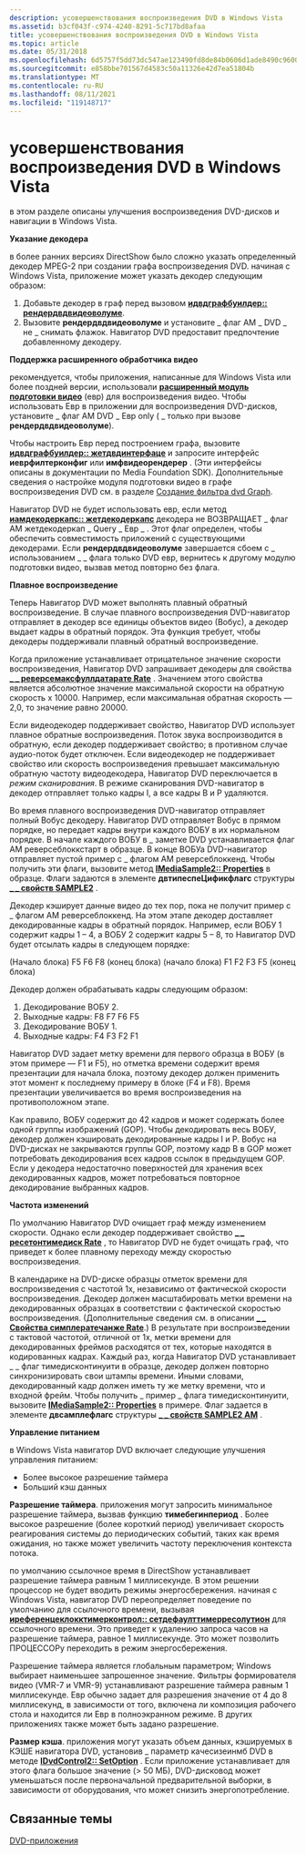 ```yaml
---
description: усовершенствования воспроизведения DVD в Windows Vista
ms.assetid: b3cf043f-c974-4240-8291-5c717bd8afaa
title: усовершенствования воспроизведения DVD в Windows Vista
ms.topic: article
ms.date: 05/31/2018
ms.openlocfilehash: 6d5757f5dd73dc547ae123490fd8de84b0606d1ade8490c9600486df0b846541
ms.sourcegitcommit: e858bbe701567d4583c50a11326e42d7ea51804b
ms.translationtype: MT
ms.contentlocale: ru-RU
ms.lasthandoff: 08/11/2021
ms.locfileid: "119148717"
---
```

# <a name="dvd-playback-enhancements-in-windows-vista"></a>усовершенствования воспроизведения DVD в Windows Vista

в этом разделе описаны улучшения воспроизведения DVD-дисков и навигации в Windows Vista.

**Указание декодера**

в более ранних версиях DirectShow было сложно указать определенный декодер MPEG-2 при создании графа воспроизведения DVD. начиная с Windows Vista, приложение может указать декодер следующим образом:

1.  Добавьте декодер в граф перед вызовом [**идвдграфбуилдер:: рендердвдвидеоволуме**](/windows/desktop/api/Strmif/nf-strmif-idvdgraphbuilder-renderdvdvideovolume).
2.  Вызовите **рендердвдвидеоволуме** и установите \_ флаг AM \_ DVD \_ не \_ снимать флажок. Навигатор DVD предоставит предпочтение добавленному декодеру.

**Поддержка расширенного обработчика видео**

рекомендуется, чтобы приложения, написанные для Windows Vista или более поздней версии, использовали [**расширенный модуль подготовки видео**](enhanced-video-renderer-filter.md) (евр) для воспроизведения видео. Чтобы использовать Евр в приложении для воспроизведения DVD-дисков, установите \_ флаг AM DVD \_ Евр only ( \_ только при вызове **рендердвдвидеоволуме**).

Чтобы настроить Евр перед построением графа, вызовите [**идвдграфбуилдер:: жетдвдинтерфаце**](/windows/desktop/api/Strmif/nf-strmif-idvdgraphbuilder-getdvdinterface) и запросите интерфейс **иеврфилтерконфиг** или **имфвидеорендерер** . (Эти интерфейсы описаны в документации по Media Foundation SDK). Дополнительные сведения о настройке модуля подготовки видео в графе воспроизведения DVD см. в разделе [Создание фильтра dvd Graph](building-the-dvd-filter-graph.md).

Навигатор DVD не будет использовать евр, если метод [**иамдекодеркапс:: жетдекодеркапс**](/windows/desktop/api/Strmif/nf-strmif-iamdecodercaps-getdecodercaps) декодера не ВОЗВРАЩАЕТ \_ флаг AM жетдекодеркап \_ Query \_ Евр \_ . Этот флаг определен, чтобы обеспечить совместимость приложений с существующими декодерами. Если **рендердвдвидеоволуме** завершается сбоем с \_ использованием \_ \_ флага только DVD евр, вернитесь к другому модулю подготовки видео, вызвав метод повторно без флага.

**Плавное воспроизведение**

Теперь Навигатор DVD может выполнять плавный обратный воспроизведение. В случае плавного воспроизведения DVD-навигатор отправляет в декодер все единицы объектов видео (Вобус), а декодер выдает кадры в обратный порядок. Эта функция требует, чтобы декодеры поддерживали плавный обратный воспроизведение.

Когда приложение устанавливает отрицательное значение скорости воспроизведения, Навигатор DVD запрашивает декодеры для свойства [**\_ \_ реверсемаксфуллдатарате Rate**](am-rate-reversemaxfulldatarate-property.md) . Значением этого свойства является абсолютное значение максимальной скорости на обратную скорость x 10000. Например, если максимальная обратная скорость — 2,0, то значение равно 20000.

Если видеодекодер поддерживает свойство, Навигатор DVD использует плавное обратные воспроизведения. Поток звука воспроизводится в обратную, если декодер поддерживает свойство; в противном случае аудио-поток будет отключен. Если видеодекодер не поддерживает свойство или скорость воспроизведения превышает максимальную обратную частоту видеодекодера, Навигатор DVD переключается в *режим сканирования*. В режиме сканирования DVD-навигатор в декодер отправляет только кадры I, а все кадры B и P удаляются.

Во время плавного воспроизведения DVD-навигатор отправляет полный Вобус декодеру. Навигатор DVD отправляет Вобус в прямом порядке, но передает кадры внутри каждого ВОБУ в их нормальном порядке. В начале каждого ВОБУ в \_ заметке DVD устанавливается флаг AM реверсеблоккстарт в образце. В конце ВОБУа DVD-навигатор отправляет пустой пример с \_ флагом AM реверсеблоккенд. Чтобы получить эти флаги, вызовите метод [**IMediaSample2:: Properties**](/windows/desktop/api/Strmif/nf-strmif-imediasample2-getproperties) в образце. Флаги задаются в элементе **двтипеспеЦификфлагс** структуры [**\_ \_ свойств SAMPLE2**](/windows/win32/api/strmif/ns-strmif-am_sample2_properties) .

Декодер кэширует данные видео до тех пор, пока не получит пример с \_ флагом AM реверсеблоккенд. На этом этапе декодер доставляет декодированные кадры в обратный порядок. Например, если ВОБУ 1 содержит кадры 1 – 4, а ВОБУ 2 содержит кадры 5 – 8, то Навигатор DVD будет отсылать кадры в следующем порядке:

(Начало блока) F5 F6 F8 (конец блока) (начало блока) F1 F2 F3 F5 (конец блока)

Декодер должен обрабатывать кадры следующим образом:

1.  Декодирование ВОБУ 2.
2.  Выходные кадры: F8 F7 F6 F5
3.  Декодирование ВОБУ 1.
4.  Выходные кадры: F4 F3 F2 F1

Навигатор DVD задает метку времени для первого образца в ВОБУ (в этом примере — F1 и F5), но отметка времени содержит время презентации для начала блока, поэтому декодер должен применить этот момент к последнему примеру в блоке (F4 и F8). Время презентации увеличивается во время воспроизведения на противоположном этапе.

Как правило, ВОБУ содержит до 42 кадров и может содержать более одной группы изображений (GOP). Чтобы декодировать весь ВОБУ, декодер должен кэшировать декодированные кадры I и P. Вобус на DVD-дисках не закрываются группы GOP, поэтому кадр B в GOP может потребовать декодирования всех кадров ссылок в предыдущем GOP. Если у декодера недостаточно поверхностей для хранения всех декодированных кадров, может потребоваться повторное декодирование выбранных кадров.

**Частота изменений**

По умолчанию Навигатор DVD очищает граф между изменением скорости. Однако если декодер поддерживает свойство [**\_ \_ ресетонтимедиск Rate**](am-rate-resetontimedisc-property.md) , то Навигатор DVD не будет очищать граф, что приведет к более плавному переходу между скоростью воспроизведения.

В календарике на DVD-диске образцы отметок времени для воспроизведения с частотой 1x, независимо от фактической скорости воспроизведения. Декодер должен масштабировать метки времени на декодированных образцах в соответствии с фактической скоростью воспроизведения. (Дополнительные сведения см. в описании [**\_ \_ Свойства симплератечанже Rate**](am-rate-simpleratechange-property.md).) В результате при воспроизведении с тактовой частотой, отличной от 1x, метки времени для декодированных фреймов расходятся от тех, которые находятся в кодированных кадрах. Каждый раз, когда Навигатор DVD устанавливает \_ \_ флаг тимедисконтинуити в образце, декодер должен повторно синхронизировать свои штампы времени. Иными словами, декодированный кадр должен иметь ту же метку времени, что и входной фрейм. Чтобы получить \_ пример \_ флага тимедисконтинуити, вызовите [**IMediaSample2:: Properties**](/windows/desktop/api/Strmif/nf-strmif-imediasample2-getproperties) в примере. Флаг задается в элементе **двсамплефлагс** структуры [**\_ \_ свойств SAMPLE2 AM**](/windows/win32/api/strmif/ns-strmif-am_sample2_properties) .

**Управление питанием**

в Windows Vista навигатор DVD включает следующие улучшения управления питанием:

-   Более высокое разрешение таймера
-   Больший кэш данных

**Разрешение таймера**. приложения могут запросить минимальное разрешение таймера, вызвав функцию **тимебегинпериод** . Более высокое разрешение (более короткий период) увеличивает скорость реагирования системы до периодических событий, таких как время ожидания, но также может увеличить частоту переключения контекста потока.

по умолчанию ссылочное время в DirectShow устанавливает разрешение таймера равным 1 миллисекунде. В этом решении процессор не будет вводить режимы энергосбережения. начиная с Windows Vista, навигатор DVD переопределяет поведение по умолчанию для ссылочного времени, вызывая [**иреференцеклокктимерконтрол:: сетдефаулттимерресолутион**](/windows/desktop/api/Strmif/nf-strmif-ireferenceclocktimercontrol-setdefaulttimerresolution) для ссылочного времени. Это приведет к удалению запроса часов на разрешение таймера, равное 1 миллисекунде. Это может позволить ПРОЦЕССОРу переходить в режим энергосбережения.

Разрешение таймера является глобальным параметром; Windows выбирает наименьшее запрошенное значение. Фильтры формирователя видео (VMR-7 и VMR-9) устанавливают разрешение таймера равным 1 миллисекунде. Евр обычно задает для разрешения значение от 4 до 8 миллисекунд, в зависимости от того, включена ли композиция рабочего стола и находится ли Евр в полноэкранном режиме. В других приложениях также может быть задано разрешение.

**Размер кэша**. приложения могут указать объем данных, кэшируемых в КЭШЕ навигатора DVD, установив \_ параметр качесизеинмб DVD в методе [**IDvdControl2:: SetOption**](/windows/desktop/api/Strmif/nf-strmif-idvdcontrol2-setoption) . Если приложение устанавливает для этого флага большое значение (> 50 МБ), DVD-дисковод может уменьшаться после первоначальной предварительной выборки, в зависимости от оборудования, что может снизить энергопотребление.

## <a name="related-topics"></a>Связанные темы

<dl> <dt>

[DVD-приложения](dvd-applications.md)
</dt> </dl>

 

 



